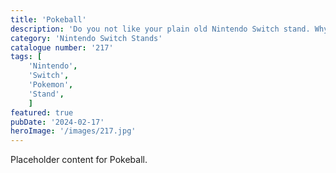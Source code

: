 ```yaml
---
title: 'Pokeball'
description: 'Do you not like your plain old Nintendo Switch stand. Why not jazz it up with our Pokemon decorative stand. A perfect gift for any Pokemon fan. The centre stand also charges your Switch and has removeable Pokemon charcaters to store your games.'
category: 'Nintendo Switch Stands'
catalogue number: '217'
tags: [
    'Nintendo', 
    'Switch', 
    'Pokemon', 
    'Stand',
    ]
featured: true
pubDate: '2024-02-17'
heroImage: '/images/217.jpg'
---
```


Placeholder content for Pokeball.